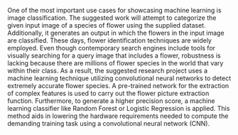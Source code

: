 One of the most important use cases for showcasing machine learning is image classification. The
suggested work will attempt to categorize the given input image of a species of flower using the supplied
dataset. Additionally, it generates an output in which the flowers in the input image are classified. These
days, flower identification techniques are widely employed. Even though contemporary search engines
include tools for visually searching for a query image that includes a flower, robustness is lacking
because there are millions of flower species in the world that vary within their class. As a result, the
suggested research project uses a machine learning technique utilizing convolutional neural networks
to detect extremely accurate flower species. A pre-trained network for the extraction of complex features
is used to carry out the flower picture extraction function. Furthermore, to generate a higher precision
score, a machine learning classifier like Random Forest or Logistic Regression is applied. This method
aids in lowering the hardware requirements needed to compute the demanding training task using a
convolutional neural network (CNN).
